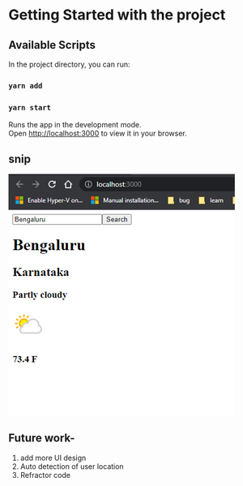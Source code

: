 # Getting Started with the project


## Available Scripts

In the project directory, you can run:

### `yarn add`
### `yarn start`

Runs the app in the development mode.\
Open [http://localhost:3000](http://localhost:3000) to view it in your browser.

## snip
![snippet](https://github.com/MTouthang/weather-api/blob/main/public/weather-api.PNG)


## Future work-
1. add more UI design
2. Auto detection of user location
3. Refractor code



